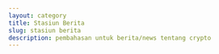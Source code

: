 ```yaml
---
layout: category
title: Stasiun Berita
slug: stasiun berita
description: pembahasan untuk berita/news tentang crypto
---
```

